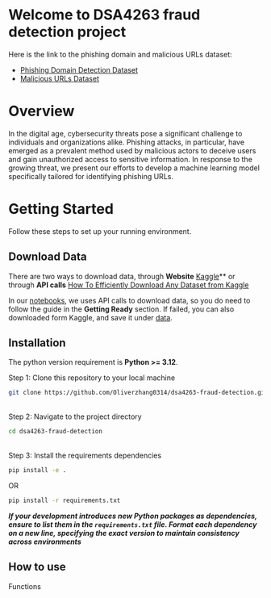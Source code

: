 # Welcome to DSA4263 fraud detection project

Here is the link to the phishing domain and malicious URLs dataset:
- [Phishing Domain Detection Dataset](https://www.kaggle.com/datasets/michellevp/dataset-phishing-domain-detection-cybersecurity)
- [Malicious URLs Dataset](https://www.kaggle.com/datasets/sid321axn/malicious-urls-dataset)

# Overview
In the digital age, cybersecurity threats pose a significant challenge to individuals and organizations alike. Phishing attacks, in particular, have emerged as a prevalent method used by malicious actors to deceive users and gain unauthorized access to sensitive information. In response to the growing threat, we present our efforts to develop a machine learning model specifically tailored for identifying phishing URLs.

# Getting Started
Follow these steps to set up your running environment.

## Download Data
There are two ways to download data, through **Website** [Kaggle](https://www.kaggle.com/)** or through **API calls** [How To Efficiently Download Any Dataset from Kaggle](https://ravi-chan.medium.com/how-to-download-any-data-set-from-kaggle-7e2adc152d7f)

In our [notebooks](notebooks/), we uses API calls to download data, so you do need to follow the guide in the **Getting Ready** section. If failed, you can also downloaded form Kaggle, and save it under [data](data/).

## Installation
The python version requirement is **Python >= 3.12**.


Step 1: Clone this repository to your local machine 

```bash
git clone https://github.com/Oliverzhang0314/dsa4263-fraud-detection.git
```
<br>
Step 2: Navigate to the project directory

```bash
cd dsa4263-fraud-detection
```
<br>
Step 3: Install the requirements dependencies

```bash
pip install -e .
```
OR
```bash
pip install -r requirements.txt
```

***If your development introduces new Python packages as dependencies, ensure to list them in the `requirements.txt` file. Format each dependency on a new line, specifying the exact version to maintain consistency across environments***

## How to use
Functions
